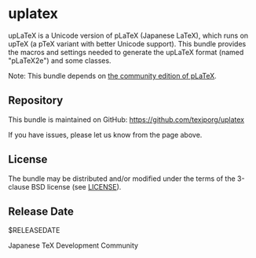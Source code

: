 # uplatex

upLaTeX is a Unicode version of pLaTeX (Japanese LaTeX),
which runs on upTeX (a pTeX variant with better Unicode support).
This bundle provides the macros and settings needed to generate
the upLaTeX format (named "pLaTeX2e") and some classes.

Note: This bundle depends on
[the community edition of pLaTeX](https://github.com/texjporg/platex).

## Repository

This bundle is maintained on GitHub:
https://github.com/texjporg/uplatex

If you have issues, please let us know from the page above.

## License

The bundle may be distributed and/or modified under the terms of
the 3-clause BSD license (see [LICENSE](./LICENSE)).

## Release Date

$RELEASEDATE

Japanese TeX Development Community

